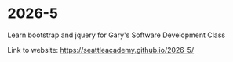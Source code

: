 # 2026-5
Learn bootstrap and jquery for Gary's Software Development Class

Link to website:  https://seattleacademy.github.io/2026-5/
